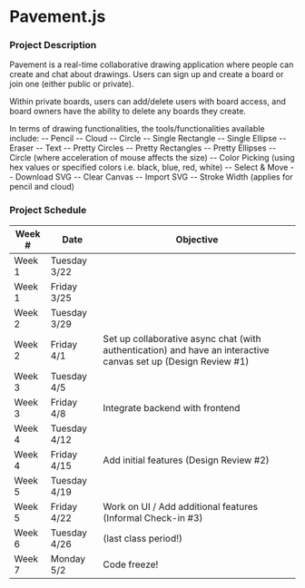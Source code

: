 # Pavement.js

### Project Description
Pavement is a real-time collaborative drawing application where people can create and chat about drawings. Users can sign up and create a board or join one (either public or private).

Within private boards, users can add/delete users with board access, and board owners have the ability to delete any boards they create.

In terms of drawing functionalities, the tools/functionalities available include:
-- Pencil
-- Cloud
-- Circle
-- Single Rectangle
-- Single Ellipse
-- Eraser
-- Text
-- Pretty Circles
-- Pretty Rectangles
-- Pretty Ellipses
-- Circle (where acceleration of mouse affects the size)
-- Color Picking (using hex values or specified colors i.e. black, blue, red, white)
-- Select & Move
-- Download SVG
-- Clear Canvas
-- Import SVG
-- Stroke Width (applies for pencil and cloud)


### Project Schedule
Week # | Date | Objective
---|---|---
Week 1 | Tuesday 3/22 
Week 1 | Friday 3/25 
Week 2 | Tuesday 3/29 
Week 2 | Friday 4/1 | Set up collaborative async chat (with authentication) and have an interactive canvas set up (Design Review #1)
Week 3 | Tuesday 4/5 
Week 3 | Friday 4/8 | Integrate backend with frontend
Week 4 | Tuesday 4/12 | 
Week 4 | Friday 4/15 | Add initial features (Design Review #2)
Week 5 | Tuesday 4/19
Week 5 | Friday 4/22 | Work on UI / Add additional features (Informal Check-in #3)
Week 6 | Tuesday 4/26 | (last class period!)
Week 7 | Monday 5/2 | Code freeze! |
